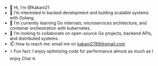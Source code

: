 - 👋 Hi, I’m @Kakani21
- 👀 I’m interested in backed development and bulding scalable systems with Golang.
- 🌱 I’m currently learning Go internals, microservices architecture, and container orchestration with kubernetes.
- 💞️ I’m looking to collaborate on open-source Go projects, backend APIs, and distributed systems.
- 📫 How to reach me: email me on kakani2789@gmail.com
- ⚡ Fun fact: I enjoy optimizing code for performance almost as much as I enjoy Chai ☕

<!---
Kakani21/Kakani21 is a ✨ special ✨ repository because its `README.md` (this file) appears on your GitHub profile.
You can click the Preview link to take a look at your changes.
--->
